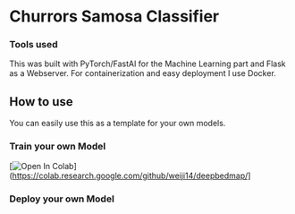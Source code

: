# Churrors Samosa Classifier
### Tools used
This was built with PyTorch/FastAI for the Machine Learning part and Flask as a Webserver.
For containerization and easy deployment I use Docker. 

## How to use
You can easily use this as a template for your own models.

### Train your own Model
[![Open In Colab](https://colab.research.google.com/assets/colab-badge.svg)](https://colab.research.google.com/github/weiji14/deepbedmap/]

### Deploy your own Model


